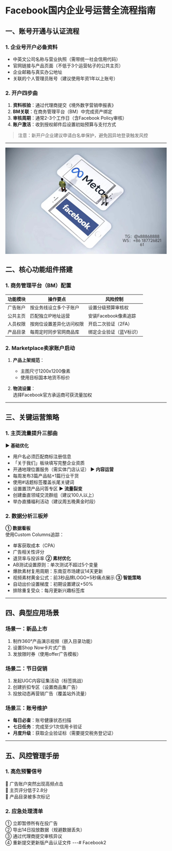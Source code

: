 # Facebook国内企业号运营全流程指南
## 一、账号开通与认证流程
### 1. 企业号开户必备资料
- 中英文公司名称与营业执照（需带统一社会信用代码）
- 官网链接与产品页面（不低于3个运营帖子的公共主页）
- 企业邮箱与真实办公地址
- 关联的个人管理员账号（建议使用年资1年以上账号）
### 2. 开户四步曲
1. **资料核验**：通过代理商提交《境外数字营销申报表》  
2. **BM关联**：在商务管理平台（BM）中完成资产绑定  
3. **审核周期**：通常2-3个工作日（含Facebook Policy审核）  
4. **账户激活**：收到授权邮件后设置初始预算与支付方式  
> 注意：新开户企业建议申请白名单保护，避免因异地登录触发风控
---
 ![替代文字](84510a4422f70cca1910c56bd2fda4b.jpg)
## 二、核心功能组件搭建
### 1. 商务管理平台（BM）配置
| 功能模块      | 操作要点                          | 风险控制                       |
|---------------|-----------------------------------|-------------------------------|
| 广告账户      | 按业务线设立多个子账户           | 设置分级预算审核权            |
| 公共主页      | 匹配独立IP地址运营               | 安装Facebook像素追踪          |
| 人员权限      | 按岗位设置差异化访问权限          | 开启二次验证（2FA）            |
| 产品目录      | 每周定时同步官网商品库            | 绑定企业验证（蓝V标识）        |
### 2. Marketplace卖家账户启动
1. **产品上架规范**：  
   - 主图尺寸1200x1200像素  
   - 使用目标国本地货币标价  
   
2. **物流设置**：  
   选择Facebook官方承运商可获流量加权
---
## 三、关键运营策略
### 1. 主页流量提升三部曲
**▶️ 基础优化**
- 用户名必须匹配商标注册信息
- 「关于我们」板块填写完整企业资质
- 开通地理位置服务（需实体门店认证）
**▶️ 内容运营**
- 每周发布3篇产品帖+1篇行业干货
- 使用#话题标签覆盖长尾关键词
- 设置置顶产品问答专区
**▶️ 流量裂变**
- 创建垂直领域交流群组（建议100人以上）
- 举办直播福利活动（建议周五晚黄金时段）
### 2. 数据分析三板斧
**① 数据看板**  
使用Custom Columns追踪：
- 单客获取成本（CPA）
- 广告相关性评分
- 退货率与投诉率
**② 素材优化**  
- AB测试设置原则：单次测试不超过5个变量
- 爆款素材复用周期：东南亚市场建议14天更新
- 视频素材黄金公式：前3秒品牌LOGO+5秒痛点展示
**③ 智能策略**  
- 自动出价设置梯度：初期设置建议+50%
- 排除重复受众：每月更新兴趣标签库
---
## 四、典型应用场景
### 场景一：新品上市
1. 制作360°产品演示视频（嵌入目录功能）
2. 设置Shop Now卡片式广告
3. 发放限时券（使用offer广告模板）
### 场景二：节日促销
1. 发起UGC内容征集活动（标签挑战）
2. 创建折扣专区（设置商品集广告）
3. 投放动态再营销广告（覆盖站外流量）
### 场景三：账号维护
- **每日必查**：账号健康状态扫描  
- **七日任务**：完成至少1次信用卡验证  
- **月度升级**：获取企业验证标（需要提交税务登记证）
---
## 五、风控管理手册
### 1. 高危预警信号
🚩 广告账户突然出现高频点击  
🚩 主页评分低于2.8分  
🚩 产品目录被多次标记  
### 2. 应急处理清单
① 立即暂停所有在投广告  
② 导出14日投放数据（规避数据丢失）  
③ 通过代理商提交审核异议  
④ 重新提交更新版产品认证文件
---# Facebook2
